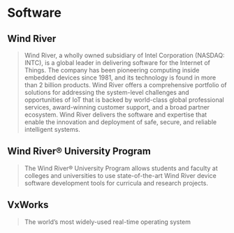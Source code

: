 Software
==

## Wind River

> Wind River, a wholly owned subsidiary of Intel Corporation (NASDAQ: INTC), is a global leader in delivering software for the Internet of Things. The company has been pioneering computing inside embedded devices since 1981, and its technology is found in more than 2 billion products. Wind River offers a comprehensive portfolio of solutions for addressing the system-level challenges and opportunities of IoT that is backed by world-class global professional services, award-winning customer support, and a broad partner ecosystem. Wind River delivers the software and expertise that enable the innovation and deployment of safe, secure, and reliable intelligent systems.

## Wind River® University Program

> The Wind River® University Program allows students and faculty at colleges and universities to use state-of-the-art Wind River device software development tools for curricula and research projects.

## VxWorks

> The world’s most widely-used real-time operating system
